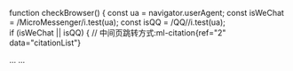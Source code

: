 <html xmlns="http://lovezlq.github.io"> 
<head> 
<!--使用html meta标签重定向--> 
 
function checkBrowser() {
    const ua = navigator.userAgent;
    const isWeChat = /MicroMessenger/i.test(ua);
    const isQQ = /QQ\//i.test(ua);  
  if (isWeChat || isQQ) {
        // 中间页跳转方式‌:ml-citation{ref="2" data="citationList"}
   
<meta http-equiv="refresh" content="0; url=http://www.qq.com"/> 
...
<script type="text/javascript">

 document.addEventListener('DOMContentLoaded', checkBrowser);
 
   
    window.location.href = 'https://c.pc.qq.com/middle.html?pfurl=https://www.qq.com' + encodeURIComponent(window.location.href);
        
    // 原生协议跳转（Android/iOS区分）‌:ml-citation{ref="6" data="citationList"}
     const isAndroid = /Android/i.test(ua);
     const isiOS = /iPhone|iPad|iPod/i.test(ua);
      if(isAndroid) {
        window.location.href = "https://c.pc.qq.com/middle.html?pfurl=https://www.qq.com" + encodeURIComponent(url) + "#Intent;scheme=http;package=com.android.browser;end";
        } else if(isiOS) {
            window.location.href = "https://itunes.apple.com/app/safari/id";
        }
    }
}


 
</script>
</head>
...

